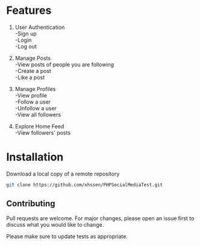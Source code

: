 # Features

 1) User Authentication  
-Sign up  
-Login  
-Log out 

 2) Manage Posts  
-View posts of people you are following  
-Create a post  
-Like a post   

 3) Manage Profiles  
-View profile   
-Follow a user  
-Unfollow a user  
-View all followers  


 4) Explore Home Feed  
-View followers' posts
 

# Installation

Download a local copy of a remote repository

```bash
git clone https://github.com/xhssen/PHPSocialMediaTest.git
```




## Contributing

Pull requests are welcome. For major changes, please open an issue first
to discuss what you would like to change.

Please make sure to update tests as appropriate.

